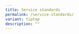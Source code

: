 ```yaml
---
title: Service standards
permalink: /service-standards/
variant: tiptap
description: ""
---
```

<p></p>